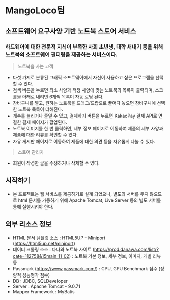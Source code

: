 # MangoLoco팀
## 소프트웨어 요구사양 기반 노트북 스토어 서비스
### 하드웨어에 대한 전문적 지식이 부족한 사회 초년생, 대학 새내기 등을 위해 노트북의 소프트웨어 필터링을 제공하는 서비스이다.

> 노트북을 사는 고객
- 다섯 가지로 분류된 그래픽 소프트웨어에서 자신이 사용하고 싶은 프로그램을 선택할 수 있다.
- 검색 버튼을 누르면 최소 사양과 적정 사양에 맞는 노트북의 목록이 출력되며, 스크롤을 아래로 내리면 6개씩 목록이 자동 로딩 된다.
- 장바구니를 열고, 원하는 노트북을 드래그/드랍으로 끌어다 놓으면 장바구니에 선택한 노트북 목록이 더해진다.
- 개수를 늘리거나 줄일 수 있고, 결제하기 버튼을 누르면 KakaoPay 결제 API로 연결한 결제 페이지가 팝업된다.
- 노트북 이미지를 한 번 클릭하면, 세부 정보 페이지로 이동하여 제품의 세부 사양과 제품에 대한 리뷰를 확인할 수 있다.
- 자유 게시판 페이지로 이동하여 제품에 대한 의견 등을 자유롭게 나눌 수 있다.
> 스토어 관리자
- 회원이 작성한 글을 수정하거나 삭제할 수 있다.

## 시작하기
- 본 프로젝트는 웹 서비스를 제공하기로 설계 되었으나, 별도의 서버를 두지 않으므로 html 문서를 가동하기 위해 Apache Tomcat, Live Server 등의 별도 서버를 통해 실행시켜야 한다.

## 외부 리소스 정보
- HTML 문서 템플릿 소스 : HTML5UP - Miniport (https://html5up.net/miniport)
- 데이터 크롤링 소스 : 다나와 노트북 사이트 (https://prod.danawa.com/list/?cate=112758&15main_11_02) : 노트북 기본 정보, 세부 정보, 이미지, 개별 리뷰 등
- Passmark (https://www.passmark.com/) : CPU, GPU Benchmark 점수 (정량적 성능평가 점수)
- DB : JDBC, SQLDeveloper
- Server : Apache Tomcat - 9.0.71
- Mapper Framework : MyBatis
